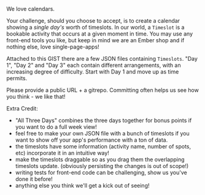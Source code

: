 We love calendars.
 
Your challenge, should you choose to accept, is to create a calendar showing a *single day's* worth of timeslots. In our world, a `Timeslot` is a bookable activity that occurs at a given moment in time. You may use any front-end tools you like, but keep in mind we are an Ember shop and if nothing else, love single-page-apps!
 
Attached to this GIST there are a few JSON files containing `Timeslots`. "Day 1", "Day 2" and "Day 3" each contain different arrangements, with an increasing degree of difficulty. Start with Day 1 and move up as time permits.

Please provide a public URL + a gitrepo. Committing often helps us see how you think - we like that!
 
Extra Credit:
- "All Three Days" combines the three days together for bonus points if you want to do a full week view!
- feel free to make your own JSON file with a bunch of timeslots if you want to show off your app's performance with a ton of data.
- the timeslots have some information (activity name, number of spots, etc) incorporate it in an intuitive way!
- make the timeslots draggable so as you drag them the overlapping timeslots update. (obviously persisting the changes is out of scope!)
- writing tests for front-end code can be challenging, show us you've done it before!
- anything else you think we'll get a kick out of seeing!